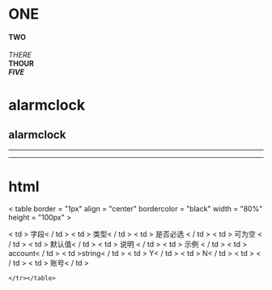 # ONE</br>
#### TWO</br>
*THERE*</br>
**THOUR**</br>
***FIVE***</br>

alarmclock
==
alarmclock
-
- - -
* * *
# html
 < table border = "1px" align = "center" bordercolor = "black" width = "80%" height = "100px" > 
 <tr align = "center"> 
 < td > 字段< / td >
 < td > 类型< / td >
< td > 是否必选 < / td >
< td > 可为空 < / td >
 < td > 默认值< / td >
  < td > 说明 < / td >
   < td > 示例 < / td >
 </tr>
<tr align="center">
     < td > account< / td >
       < td >string< / td >
         < td > Y< / td >
           < td > N< / td >
             < td > < / td >
               < td > 账号< / td >
    
    </tr></table>
